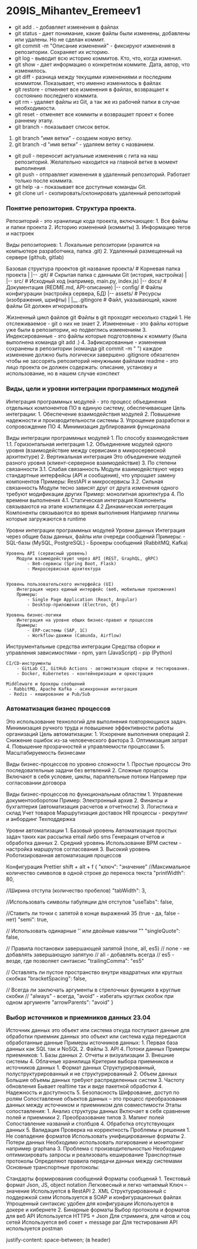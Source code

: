 # 209IS_Mihantev_Eremeev1
- git add . - добавляет изменения в файлах
- git status - дает понимание, какие файлы были изменены, добавлены или удалены. Но не сделан коммит.
- git commit -m "Описание изменений" - фиксируют изменения в репозитории. Сохраняет их историю.
- git log - выводит всю историю коммитов. Кто, что, когда изменил.
- git show - дает информацию о конкретном коммите. Дата, автор, что изменилось.
- git diff - разница между текущими изменениями и последним коммитом. Показывает, что именно изменилось в файлах
- git restore - отменяет все изменения в файлах, возвращает к состоянию последнего коммита.
- git rm - удаляет файлы из Git, а так же из рабочей папки в случае необходимости.
- git reset - отменяет все коммиты и возвращает проект к более раннему этапу.
- git branch - показывает список веток.
1. git branch "имя ветки" - создаем новую ветку.
2. git branch -d "имя ветки" - удаляем ветку с названием.
- git pull - переносит актуальные изменения с гита на наш репозиторий. Желательно находится на главной ветке в момент выполнения
- git push - отправляет изменения в удаленный репозиторий. Работает только после коммита.
- git help -a - показывает все доступные команды Git.
- git clone url - скопировать/склонировать удаленный репозиторий

### Понятие репозитория. Структура проекта.
Репозиторий - это хранилище кода проекта, включающее:
    1. Все файлы и папки проекта 
    2. Историю изменений (коммиты)
    3. Информацию тегов и настроек

Виды репозиториев:
    1. Локальные репозитории (хранится на компьютере разработчика, папка .git)
    2. Удаленный размещенный на сервере (github, gitlab)

Базовая структура проектов git
    название проекта/       # Корневая папка проекта 
    |
    |-- .git/               # Скрытая папка с данными Git (история, настройка)
    |
    |-- src/                # Исходный ход (например, main.py, index.js)
    |-- docs/               # Документация (REDME.md, API-описание)
    |-- config/             # Файлы конфигурации (настройка сервера, БД)
    |-- assets/             # Ресурсы (изображения, шрифты)
    |
    |__ .gitingore          # Файл, указывающий, какие файлы Git должен игнорировать

Жизненный цикл файлов git
Файлы в git проходят несколько стадий
    1. Не отслеживаемое - git о них не знает
    2. Измененные - это файлы которые уже были в репозитории, но подвеглись изменениям
    3. Индексированные - это файлы которые подготовлены к коммиту (была выполнена команда git add .)
    4. Зафиксированные - изменения сохранены в репозитории (команда git commit -m " ")
каждое изменение должно быть логически завершено
.gitignore обязателен чтобы не зассорять репозиторий ненужными файлами
readme - это лицо проекта он должен содержать: описание, установку и использование, но в нашем случае конспект

### Виды, цели и уровни интеграции программных модулей
Интеграция программных модулей - это процесс объединения отдельных компонентов ПО в единую систему, обеспечивающие 
Цель интеграции: 
    1. Обеспечение взаимодействия модулей
    2. Повышение надежности и производительности системы
    3. Упрощение разработки и сопровождение ПО
    4. Минимизация дублирования функционала

Виды интеграции программных модулей
    1. По способу взаимодействия 
        1.1. Горизонтальная интеграция
        1.2. Объединение модулей одного уровня (взаимодействие между сервисами в микросервесной архитектуре)
    2. Вертикальная интеграция 
        Это объединение модулей разного уровня (клиент-серверное взаимодействие)
    3. По степени связанности 
        3.1. Слабая связанность
            Модули взаимодействуют через стандартные интерфейсы (API и сообщения), что упрощает замену компонентов
            Примеры: RestAPI и микросервисы
        3.2. Сильная связанность
            Модули тесно зависят друг от друга изменения одного требуют модификации других
            Пример: монолитная архитектура
    4. По времени выполнения
        4.1. Статическая интеграция
            Компоненты связываются на этапе компиляции
        4.2 Динамическая интеграция
            Компоненты связываются во время выполнения
            Например плагины которые загружаются в runtime

Уровни интеграции программных модулей
    Уровни данных
        Интеграция через общие базы данных, файлы или очереди сообщений
            Примеры:
                - SQL-базы (MySQL, PostgreSQL)
                - Брокеры сообщений (RabbitMQ, Kafka)

    Уровень API (сервисный уровень)
        Модули взаимодействуют через API (REST, GraphQL, gRPC)
            - Веб-сервисы (Spring Boot, Flask)
            - Микросервисная архитектура
        
    
    Уровень пользовательского интерфейса (UI)
        Интеграция через единый интерфейс (веб, мобильные приложения)
        Примеры:
            - Single Page Application (React, Angular)
            - Desktop-приложения (Electron, Qt)

    Уровень бизнес-логики
        Интеграция на уровне общих бизнес-правил и процессов
        Примеры:
            - ERP-системы (SAP, 1C)
            - Workflow-движки (Camunda, Airflow) 

Инструментальные средства интеграции 
    Средства сборки и управления зависимостями 
        - npm, yarn (JavaScript)
        - pip (Python)

    CI/CD-инструменты
        - GitLab CI, GitHub Actions - автоматизация сборки и тестирования.
        - Docker, Kubernetes - контейнеризация и оркестрация
    
    Middleware и брокеры сообщений
     - RabbitMQ, Apache Kafka - асинхронная интеграция
     - Redis - кеширование и Pub/Sub

### Автоматизация бизнес процессов
Это использование технологий для выполнения повторяющихся задач. Минимизация ручного труда и повышение эффективности работы организаций 
Цель автоматизации:
    1. Ускорение выполнения операций 
    2. Снижение ошибок из-за человеческого фактора
    3. Оптимизация затрат 
    4. Повышение прозрачностей и управляемости процессами 
    5. Масштабируемость бизнесами 

Виды бизнес-процессов по уровню сложности
    1. Простые процессы
        Это последовательные задачи без ветвлений 
    2. Сложные процессы
        Включают в себя условие, циклы, параллельные потоки 
        Например при согласовании договора

Виды бизнес-процессов по функциональным областям
    1. Управление документооборотом 
        Пример: Электронный архив
    2. Финансы и бухгалтерия (автоматизация расчетов и отчетности)
    3. Логистика и склад
        Учет товаров 
        Маршрутизация доставок 
        HR процессы - рекрутинг и анбординг
        Техподдержка 

Уровни автоматизации
    1. Базовый уровень 
        Автоматизация простых задач таких как рассылка email либо sms
        Генерация отчетов и обработка данных
    2. Средний уровень
        Использование BPM систем - настройка маршрутов согласования 
    3. Высокий уровень 
        Роботизированная автоматизация процессов 

Конфигурация Prettier
shift + alt + f
{
    "ключ": "значение"
//Максимальное количество символов в одной строке до переноса текста
    "printWidth": 80,

//Ширина отступа (количество пробелов)
    "tabWidth": 3,

//Использовать символы табуляции для отступов
    "useTabs": false,

//Ставить ли точки с запятой в конце выражений 35 (true - да, false - нет)
    "semi": true,

// Использовать одинарные '' или двойные кавычки ""
    "singleQuote": false,

// Правила постановки завершающей запятой (none, all, es5)
// none - не добавлять завершающую запятую 
// all - добавлять всегда
// es5 - везде, где позволяет синтаксис 
    "trailingComma": "es5"

// Оставлять ли пустое пространство внутри квадратных или круглых скобках 
    "bracketSpacing": false,

// Всегда ли заключать аргументы в стрелочных функциях в круглые скобки 
// "always" - всегда, "avoid" - избегать круглых скобок при одном аргументе
    "arrowParents": "avoid"
}

### Выбор источников и приемников данных 23.04
Источник данных это объект или система откуда поступают данные для обработки приемник данных это объект или система куда передаются обработанные данные
Примеры источников данных:
	1. Первая база данных как SQL так и NoSQL 
	2. Файлы
	3.  API
	4. Потоки данных 
Примеры приемников:
	1. Базы данных 
	2. Отчеты и визуализации
	3. Внешние системы
	4. Облачные хранилища
Критерии выбора приемников и источников данных
	1. Формат данных 
	Структурированный, полуструктурированный и не структурированный 
	2. Объем данных
	Большие объемы данных требуют распределенных систем
	3. Частоту обновления
	Бывает realtime так и виде пакетной обработки
	4. Надежность и доступность
	5. Безопасность
	Шифрование, доступ по ролям
Сопоставление объектов данных – это процесс преобразования данных между источником и приемником для совместимости 
Этапы сопоставления:
	1. Анализ структуры данных 
	Включает в себя сравнение полей и приемники
	2. Преобразование типов
	3. Мапинг полей
	Сопоставление названий и столбцов 
	4. Обработка отсутствующих данных 
	5. Валидация
	Проверка на корректность 
Проблемы и решения
	1. Не совпадение форматов 
	Использовать унифицированные форматы 
	2. Потери данных
	Необходимо использовать логирование и мониторинг например graphana
	3. Проблема с производительностью 
	Необходимо оптимизировать запросы и реализовать кеширование
Транспортные протоколы 
	Определяют правила передачи данных между системами 
Основные транспортные протоколы:


Стандарты формирования сообщений
Форматы сообщений 
	1. Текстовый формат
	Json, JS, object notation
	Легковесный и легко читаемый
	Ключ – значение
	Используется в RestAPI
	2. XML
	Структурированный с поддержкой схем
	Используется в SOAP и конфигурационных файлах
	Упрощенный синтаксис удобен для конфигурации 
	Используется в докере и кибернете 
	2. Бинарные форматы
Выбор протокола и форматов для веб API 
Используется HTTPS + Json
Для стриминга, для чатов и соц сетей
Используется веб сокет + message par
Для тестирования API используется postman 

justify-content: space-between; (в header)